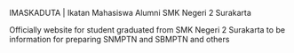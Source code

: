 IMASKADUTA | Ikatan Mahasiswa Alumni SMK Negeri 2 Surakarta

Officially website for student graduated from SMK Negeri 2 Surakarta to be information for preparing SNMPTN and SBMPTN and others
